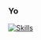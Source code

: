 ### Yo


[![Skills](https://skillicons.dev/icons?i=js,py,c,cpp,pytorch,opencv,react,nodejs,aws,mongodb,docker,git,cmake,redux,html,css,linux,ros,swift,emacs,figma,unity,latex,bash&perline=8)](https://github.com/EW0824)

<!--
[![Edmond's GitHub stats](https://github-readme-stats.vercel.app/api?username=EW0824)](https://github.com/anuraghazra/github-readme-stats)
-->



<!--
**EW0824/EW0824** is a ✨ _special_ ✨ repository because its `README.md` (this file) appears on your GitHub profile.

Here are some ideas to get you started:

- 🔭 I’m currently working on ...
- 🌱 I’m currently learning ...
- 👯 I’m looking to collaborate on ...
- 🤔 I’m looking for help with ...
- 💬 Ask me about ...
- 📫 How to reach me: ...
- 😄 Pronouns: ...
- ⚡ Fun fact: ...
-->
